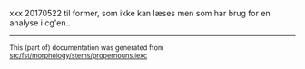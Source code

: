 

xxx 20170522 til former, som ikke kan læses men som har brug for en analyse i cg'en..

* * *

<small>This (part of) documentation was generated from [src/fst/morphology/stems/propernouns.lexc](https://github.com/qupaloraarsuk/lang-kal/blob/main/src/fst/morphology/stems/propernouns.lexc)</small>
